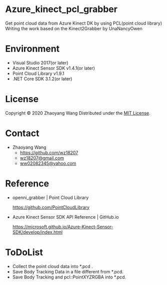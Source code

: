 # Azure_kinect_pcl_grabber

Get point cloud data from Azure Kinect DK by using PCL(point cloud library)
Writing the work based on the Kinect2Grabber by UnaNancyOwen

# Environment

* Visual Studio 2017(or later)
* Azure Kinect Sensor SDK v1.4.1(or later) 
* Point Cloud Library v1.9.1
* .NET Core SDK 3.1.2(or later)

# License

Copyright © 2020 Zhaoyang Wang
Distributed under the [MIT License](http://www.opensource.org/licenses/mit-license.php).

# Contact

* Zhaoyang Wang
  - https://github.com/wz18207
  - wz18207@gmail.com
  - ww02082345@yahoo.com

# Reference

* openni_grabber | Point Cloud Library

  https://github.com/PointCloudLibrary

* Azure Kinect Sensor SDK API Reference | GitHub.io

  https://microsoft.github.io/Azure-Kinect-Sensor-SDK/develop/index.html

# ToDoList

* Collect the point cloud data into *.pcd .
* Save Body Tracking Data in a file different from *.pcd.
* Save Body Tracking and pcl::PointXYZRGBA into *.pcd.